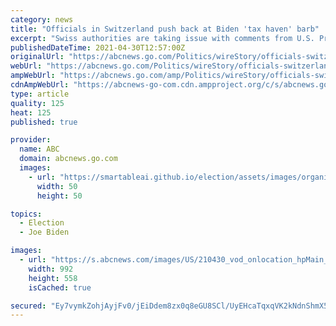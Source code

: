 ```yaml
---
category: news
title: "Officials in Switzerland push back at Biden 'tax haven' barb"
excerpt: "Swiss authorities are taking issue with comments from U.S. President Joe Biden to Congress that many companies use Switzerland as a tax haven"
publishedDateTime: 2021-04-30T12:57:00Z
originalUrl: "https://abcnews.go.com/Politics/wireStory/officials-switzerland-push-back-biden-tax-haven-barb-77417358"
webUrl: "https://abcnews.go.com/Politics/wireStory/officials-switzerland-push-back-biden-tax-haven-barb-77417358"
ampWebUrl: "https://abcnews.go.com/amp/Politics/wireStory/officials-switzerland-push-back-biden-tax-haven-barb-77417358"
cdnAmpWebUrl: "https://abcnews-go-com.cdn.ampproject.org/c/s/abcnews.go.com/amp/Politics/wireStory/officials-switzerland-push-back-biden-tax-haven-barb-77417358"
type: article
quality: 125
heat: 125
published: true

provider:
  name: ABC
  domain: abcnews.go.com
  images:
    - url: "https://smartableai.github.io/election/assets/images/organizations/abcnews.go.com-50x50.jpg"
      width: 50
      height: 50

topics:
  - Election
  - Joe Biden

images:
  - url: "https://s.abcnews.com/images/US/210430_vod_onlocation_hpMain_16x9_992.jpg"
    width: 992
    height: 558
    isCached: true

secured: "Ey7vymkZohjAyjFv0/jEiDdem8zx0q8eGU8SCl/UyEHcaTqxqVK2kNdnShmX5pCrpOCSAQe9ZAjbT4C4BtKBaYJpHb/zCSRr9FhhxtcPvZNQ4Arw4p3FGpy/s+2frEV01FSBgcxbdIIxFZTH/2j7xzkNNMYulafylZ90LDp4soR4V+sqbTPVAxAvgpdzTgCkCZqSEqHFs1KuDhhtXxxf5zGuyq4K3gCPIoZTABtsz94jnmV2o8Eql+xwhvcb58QYrEbaHOSxwXJCRvUCHvqj3lb94og0UL3X8qGIWEOmQRwDLFSO7u6+ZdGgYhZNXC38VlEnsZz/SFUDmcRqXiKTvSZgdIWKJAQWRZ5S3RLgCw4=;epfaapX2IbfDUt2mfCYXqw=="
---
```


